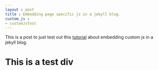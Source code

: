```yaml
---
layout : post
title : Embedding page specific js in a jekyll blog.
custom_js : 
- customJsTest
---
```


This is a post to just test out this [tutorial](http://mattgemmell.com/page-specific-assets-with-jekyll/) about embedding custom js in a jekyll blog. 


<div class='test-div'>
	<h1>This is a test div</h1>
</div>